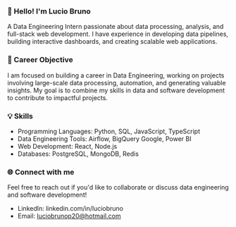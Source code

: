 ### 👋 Hello! I'm Lucio Bruno
A Data Engineering Intern passionate about data processing, analysis, and full-stack web development. I have experience in developing data pipelines, building interactive dashboards, and creating scalable web applications.

### 🌟 Career Objective
I am focused on building a career in Data Engineering, working on projects involving large-scale data processing, automation, and generating valuable insights. My goal is to combine my skills in data and software development to contribute to impactful projects.

### 💡 Skills

- Programming Languages: Python, SQL, JavaScript, TypeScript
- Data Engineering Tools: Airflow, BigQuery Google, Power BI
- Web Development: React, Node.js
- Databases: PostgreSQL, MongoDB, Redis

### 🌐 Connect with me
Feel free to reach out if you'd like to collaborate or discuss data engineering and software development!

- LinkedIn: linkedin.com/in/luciobruno
- Email: luciobrunop20@hotmail.com
